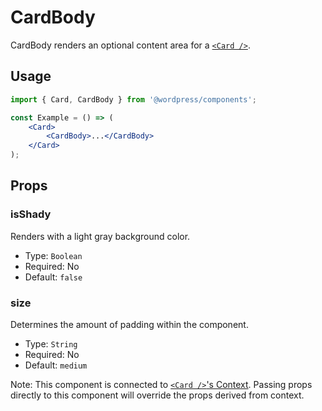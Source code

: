 # CardBody

CardBody renders an optional content area for a [`<Card />`](/packages/components/src/card/card/README.md).

## Usage

```jsx
import { Card, CardBody } from '@wordpress/components';

const Example = () => (
	<Card>
		<CardBody>...</CardBody>
	</Card>
);
```

## Props

### isShady

Renders with a light gray background color.

-   Type: `Boolean`
-   Required: No
-   Default: `false`

### size

Determines the amount of padding within the component.

-   Type: `String`
-   Required: No
-   Default: `medium`

Note: This component is connected to [`<Card />`'s Context](/packages/components/src/card/card/README.md#context). Passing props directly to this component will override the props derived from context.
